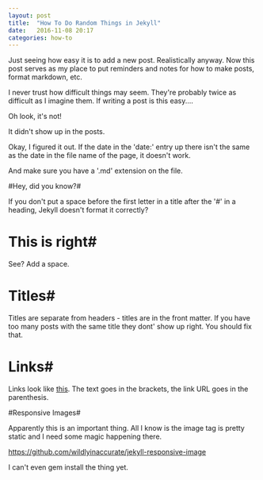 ```yaml
---
layout: post
title:  "How To Do Random Things in Jekyll"
date:   2016-11-08 20:17
categories: how-to
---
```


Just seeing how easy it is to add a new post. Realistically anyway. Now this post serves as my place to put reminders and notes for how to make posts, format markdown, etc.

I never trust how difficult things may seem. They're probably twice
as difficult as I imagine them. If writing a post is this easy....

Oh look, it's not!

It didn't show up in the posts. 

Okay, I figured it out. If the date in the 'date:' entry up there isn't the same as the date in the file name of the page, it doesn't work.

And make sure you have a '.md' extension on the file.

#Hey, did you know?#

If you don't put a space before the first letter in a title after the '#' in a heading, Jekyll doesn't format it correctly?

# This is right#

See? Add a space.

# Titles#
Titles are separate from headers - titles are in the front matter. If you have too many posts with the same title they dont' show up right. You should fix that.

# Links#

Links look like [this](http://google.com). The text goes in the brackets, the link URL goes in the parenthesis. 

#Responsive Images#

Apparently this is an important thing. All I know is the image tag is pretty static and I need some magic happening there.

https://github.com/wildlyinaccurate/jekyll-responsive-image

I can't even gem install the thing yet.